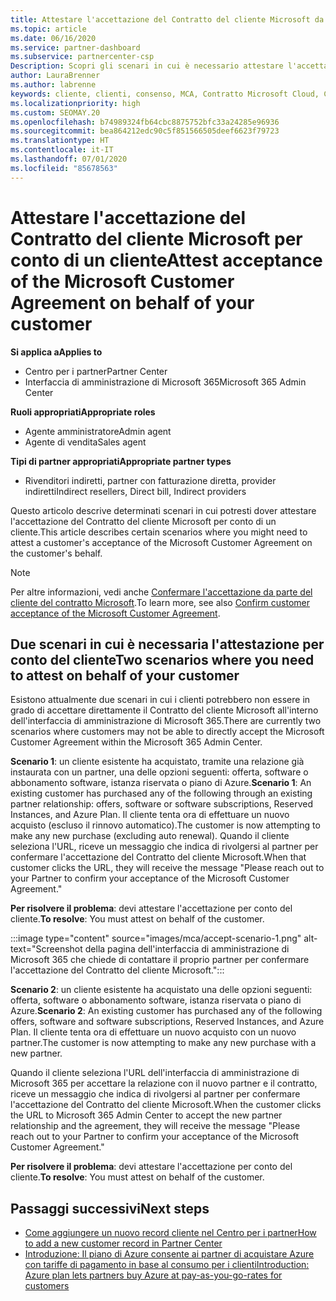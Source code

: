 ```yaml
---
title: Attestare l'accettazione del Contratto del cliente Microsoft da parte di un cliente
ms.topic: article
ms.date: 06/16/2020
ms.service: partner-dashboard
ms.subservice: partnercenter-csp
Description: Scopri gli scenari in cui è necessario attestare l'accettazione del Contratto del cliente Microsoft per conto di un cliente.
author: LauraBrenner
ms.author: labrenne
keywords: cliente, clienti, consenso, MCA, Contratto Microsoft Cloud, Contratto del cliente Microsoft, modelli di contratto del cliente, attestare accettazione
ms.localizationpriority: high
ms.custom: SEOMAY.20
ms.openlocfilehash: b74989324fb64cbc8875752bfc33a24285e96936
ms.sourcegitcommit: bea864212edc90c5f851566505deef6623f79723
ms.translationtype: HT
ms.contentlocale: it-IT
ms.lasthandoff: 07/01/2020
ms.locfileid: "85678563"
---
```

# <a name="attest-acceptance-of-the-microsoft-customer-agreement-on-behalf-of-your-customer"></a><span data-ttu-id="69d7c-104">Attestare l'accettazione del Contratto del cliente Microsoft per conto di un cliente</span><span class="sxs-lookup"><span data-stu-id="69d7c-104">Attest acceptance of the Microsoft Customer Agreement on behalf of your customer</span></span>

<span data-ttu-id="69d7c-105">**Si applica a**</span><span class="sxs-lookup"><span data-stu-id="69d7c-105">**Applies to**</span></span>

- <span data-ttu-id="69d7c-106">Centro per i partner</span><span class="sxs-lookup"><span data-stu-id="69d7c-106">Partner Center</span></span>
- <span data-ttu-id="69d7c-107">Interfaccia di amministrazione di Microsoft 365</span><span class="sxs-lookup"><span data-stu-id="69d7c-107">Microsoft 365 Admin Center</span></span>

<span data-ttu-id="69d7c-108">**Ruoli appropriati**</span><span class="sxs-lookup"><span data-stu-id="69d7c-108">**Appropriate roles**</span></span>

- <span data-ttu-id="69d7c-109">Agente amministratore</span><span class="sxs-lookup"><span data-stu-id="69d7c-109">Admin agent</span></span>
- <span data-ttu-id="69d7c-110">Agente di vendita</span><span class="sxs-lookup"><span data-stu-id="69d7c-110">Sales agent</span></span>

<span data-ttu-id="69d7c-111">**Tipi di partner appropriati**</span><span class="sxs-lookup"><span data-stu-id="69d7c-111">**Appropriate partner types**</span></span>

- <span data-ttu-id="69d7c-112">Rivenditori indiretti, partner con fatturazione diretta, provider indiretti</span><span class="sxs-lookup"><span data-stu-id="69d7c-112">Indirect resellers, Direct bill, Indirect providers</span></span>

<span data-ttu-id="69d7c-113">Questo articolo descrive determinati scenari in cui potresti dover attestare l'accettazione del Contratto del cliente Microsoft per conto di un cliente.</span><span class="sxs-lookup"><span data-stu-id="69d7c-113">This article describes certain scenarios where you might need to attest a customer's acceptance of the Microsoft Customer Agreement on the customer's behalf.</span></span>

>[!NOTE]
><span data-ttu-id="69d7c-114">Per altre informazioni, vedi anche [Confermare l'accettazione da parte del cliente del contratto Microsoft](confirm-customer-agreement.md).</span><span class="sxs-lookup"><span data-stu-id="69d7c-114">To learn more, see also [Confirm customer acceptance of the Microsoft Customer Agreement](confirm-customer-agreement.md).</span></span>

## <a name="two-scenarios-where-you-need-to-attest-on-behalf-of-your-customer"></a><span data-ttu-id="69d7c-115">Due scenari in cui è necessaria l'attestazione per conto del cliente</span><span class="sxs-lookup"><span data-stu-id="69d7c-115">Two scenarios where you need to attest on behalf of your customer</span></span>

<span data-ttu-id="69d7c-116">Esistono attualmente due scenari in cui i clienti potrebbero non essere in grado di accettare direttamente il Contratto del cliente Microsoft all'interno dell'interfaccia di amministrazione di Microsoft 365.</span><span class="sxs-lookup"><span data-stu-id="69d7c-116">There are currently two scenarios where customers may not be able to directly accept the Microsoft Customer Agreement within the Microsoft 365 Admin Center.</span></span>

<span data-ttu-id="69d7c-117">**Scenario 1**: un cliente esistente ha acquistato, tramite una relazione già instaurata con un partner, una delle opzioni seguenti: offerta, software o abbonamento software, istanza riservata o piano di Azure.</span><span class="sxs-lookup"><span data-stu-id="69d7c-117">**Scenario 1**: An existing customer has purchased any of the following through an existing partner relationship: offers, software or software subscriptions, Reserved Instances, and Azure Plan.</span></span> <span data-ttu-id="69d7c-118">Il cliente tenta ora di effettuare un nuovo acquisto (escluso il rinnovo automatico).</span><span class="sxs-lookup"><span data-stu-id="69d7c-118">The customer is now attempting to make any new purchase (excluding auto renewal).</span></span> <span data-ttu-id="69d7c-119">Quando il cliente seleziona l'URL, riceve un messaggio che indica di rivolgersi al partner per confermare l'accettazione del Contratto del cliente Microsoft.</span><span class="sxs-lookup"><span data-stu-id="69d7c-119">When that customer clicks the URL, they will receive the message "Please reach out to your Partner to confirm your acceptance of the Microsoft Customer Agreement."</span></span>  

<span data-ttu-id="69d7c-120">**Per risolvere il problema**: devi attestare l'accettazione per conto del cliente.</span><span class="sxs-lookup"><span data-stu-id="69d7c-120">**To resolve**: You must attest on behalf of the customer.</span></span>

:::image type="content" source="images/mca/accept-scenario-1.png" alt-text="Screenshot della pagina dell'interfaccia di amministrazione di Microsoft 365 che chiede di contattare il proprio partner per confermare l'accettazione del Contratto del cliente Microsoft.":::

<span data-ttu-id="69d7c-122">**Scenario 2**: un cliente esistente ha acquistato una delle opzioni seguenti: offerta, software o abbonamento software, istanza riservata o piano di Azure.</span><span class="sxs-lookup"><span data-stu-id="69d7c-122">**Scenario 2**: An existing customer has purchased any of the following offers, software and software subscriptions, Reserved Instances, and Azure Plan.</span></span> <span data-ttu-id="69d7c-123">Il cliente tenta ora di effettuare un nuovo acquisto con un nuovo partner.</span><span class="sxs-lookup"><span data-stu-id="69d7c-123">The customer is now attempting to make any new purchase with a new partner.</span></span>

<span data-ttu-id="69d7c-124">Quando il cliente seleziona l'URL dell'interfaccia di amministrazione di Microsoft 365 per accettare la relazione con il nuovo partner e il contratto, riceve un messaggio che indica di rivolgersi al partner per confermare l'accettazione del Contratto del cliente Microsoft.</span><span class="sxs-lookup"><span data-stu-id="69d7c-124">When the customer clicks the URL to Microsoft 365 Admin Center to accept the new partner relationship and the agreement, they will receive the message "Please reach out to your Partner to confirm your acceptance of the Microsoft Customer Agreement."</span></span>  

<span data-ttu-id="69d7c-125">**Per risolvere il problema**: devi attestare l'accettazione per conto del cliente.</span><span class="sxs-lookup"><span data-stu-id="69d7c-125">**To resolve**: You must attest on behalf of the customer.</span></span>  

## <a name="next-steps"></a><span data-ttu-id="69d7c-126">Passaggi successivi</span><span class="sxs-lookup"><span data-stu-id="69d7c-126">Next steps</span></span>

- [<span data-ttu-id="69d7c-127">Come aggiungere un nuovo record cliente nel Centro per i partner</span><span class="sxs-lookup"><span data-stu-id="69d7c-127">How to add a new customer record in Partner Center</span></span>](add-a-new-customer.md)
- [<span data-ttu-id="69d7c-128">Introduzione: Il piano di Azure consente ai partner di acquistare Azure con tariffe di pagamento in base al consumo per i clienti</span><span class="sxs-lookup"><span data-stu-id="69d7c-128">Introduction: Azure plan lets partners buy Azure at pay-as-you-go-rates for customers</span></span>](azure-plan-lp.md)
